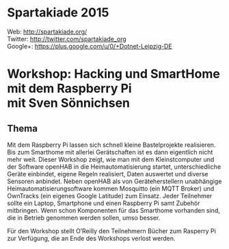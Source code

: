 # Spartakiade 2015

Web: http://spartakiade.org/  
Twitter: http://twitter.com/spartakiade_org  
Google+: https://plus.google.com/u/0/+Dotnet-Leipzig-DE  

# Workshop: Hacking und SmartHome mit dem Raspberry Pi<br>mit Sven Sönnichsen

## Thema

Mit dem Raspberry Pi lassen sich schnell kleine Bastelprojekte realisieren. Bis zum Smarthome mit allerlei Gerätschaften ist es dann eigentlich nicht mehr weit. 
Dieser Workshop zeigt, wie man mit dem Kleinstcomputer und der Software openHAB in die Heimautomatisierung startet, unterschiedliche Geräte einbindet, eigene Regeln realisiert, Daten auswertet und diverse Sensoren anbindet. 
Neben openHAB als von Geräteherstellern unabhängige Heimautomatisierungsoftware kommen Mosquitto (ein MQTT Broker) und OwnTracks (ein eigenes Google Latitude) zum Einsatz. 
Jeder Teilnehmer sollte ein Laptop, Smartphone und einen Raspberry Pi samt Zubehör mitbringen. Wenn schon Komponenten für das Smarthome vorhanden sind, die in Betrieb genommen werden sollen, umso besser.

Für den Workshop stellt O’Reilly den Teilnehmern Bücher zum Rasperry Pi zur Verfügung, die an Ende des Workshops verlost werden.

